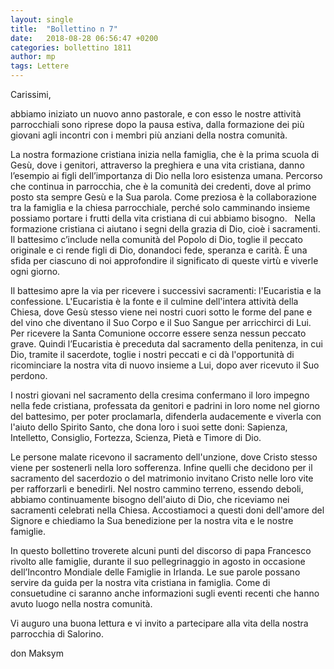 ```yaml
---
layout: single
title:  "Bollettino n 7"
date:   2018-08-28 06:56:47 +0200
categories: bollettino 1811
author: mp
tags: Lettere
---
```


Carissimi,

abbiamo iniziato un nuovo anno pastorale, e con esso le nostre attività parrocchiali sono riprese dopo la pausa estiva, dalla formazione dei più giovani agli incontri con i membri più anziani della nostra comunità.

La nostra formazione cristiana inizia nella famiglia, che è la prima scuola di Gesù, dove i genitori, attraverso la preghiera e una vita cristiana, danno l’esempio ai figli dell’importanza di Dio nella loro esistenza umana. Percorso che continua in parrocchia, che è la comunità dei credenti, dove al primo posto sta sempre Gesù e la Sua parola. Come preziosa è la collaborazione tra la famiglia e la chiesa parrocchiale, perché solo camminando insieme possiamo portare i frutti della vita cristiana di cui abbiamo bisogno.  
Nella formazione cristiana ci aiutano i segni della grazia di Dio, cioè i sacramenti. Il battesimo c’include nella comunità del Popolo di Dio, toglie il peccato originale e ci rende figli di Dio, donandoci fede, speranza e carità. È una sfida per ciascuno di noi approfondire il significato di queste virtù e viverle ogni giorno.

Il battesimo apre la via per ricevere i successivi sacramenti: l'Eucaristia e la confessione. L'Eucaristia è la fonte e il culmine dell'intera attività della Chiesa, dove Gesù stesso viene nei nostri cuori sotto le forme del pane e del vino che diventano il Suo Corpo e il Suo Sangue per arricchirci di Lui. Per ricevere la Santa Comunione occorre essere senza nessun peccato grave. Quindi l’Eucaristia è preceduta dal sacramento della penitenza, in cui Dio, tramite il sacerdote, toglie i nostri peccati e ci dà l'opportunità di ricominciare la nostra vita di nuovo insieme a Lui, dopo aver ricevuto il Suo perdono.

I nostri giovani nel sacramento della cresima confermano il loro impegno nella fede cristiana, professata da genitori e padrini in loro nome nel giorno del battesimo, per poter proclamarla, difenderla audacemente e viverla con l'aiuto dello Spirito Santo, che dona loro i suoi sette doni: Sapienza, Intelletto, Consiglio, Fortezza, Scienza, Pietà e Timore di Dio.

Le persone malate ricevono il sacramento dell'unzione, dove Cristo stesso viene per sostenerli nella loro sofferenza. Infine quelli che decidono per il sacramento del sacerdozio o del matrimonio invitano Cristo nelle loro vite per rafforzarli e benedirli.
Nel nostro cammino terreno, essendo deboli, abbiamo continuamente bisogno dell'aiuto di Dio, che riceviamo nei sacramenti celebrati nella Chiesa. Accostiamoci a questi doni dell'amore del Signore e chiediamo la Sua benedizione per la nostra vita e le nostre famiglie.

In questo bollettino troverete alcuni punti del discorso di papa Francesco rivolto alle famiglie, durante il suo pellegrinaggio in agosto in occasione dell’Incontro Mondiale delle Famiglie in Irlanda. Le sue parole possano servire da guida per la nostra vita cristiana in famiglia. Come di consuetudine ci saranno anche informazioni sugli eventi recenti che hanno avuto luogo nella nostra comunità.

Vi auguro una buona lettura e vi invito a partecipare alla vita della nostra parrocchia di Salorino.
                                                                              
don Maksym 	


